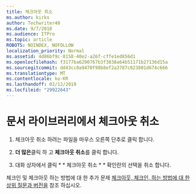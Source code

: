 ```yaml
---
title: 체크아웃 취소
ms.author: kirks
author: Techwriter40
ms.date: 9/7/2018
ms.audience: ITPro
ms.topic: article
ROBOTS: NOINDEX, NOFOLLOW
localization_priority: Normal
ms.assetid: 4d86bf9c-8158-40e2-a26f-cffe1ed856d1
ms.openlocfilehash: f3177ba6290767b3f3838a64b51171b27136d15a
ms.sourcegitcommit: dd43cc0a9470f98b8ef2a3787c823801d674c666
ms.translationtype: MT
ms.contentlocale: ko-KR
ms.lasthandoff: 02/12/2019
ms.locfileid: "29922643"
---
```

# <a name="discard-a-check-out-from-a-document-library"></a>문서 라이브러리에서 체크아웃 취소

1. 체크아웃 취소 하려는 파일을 마우스 오른쪽 단추로 클릭 합니다.
    
2. **더 많은**클릭 하 고 **체크아웃 취소**를 클릭 합니다. 
    
3. 대화 상자에서 클릭 * * 체크아웃 취소 * * 확인란의 선택을 취소 합니다. 
    
체크인 및 체크아웃 하는 방법에 대 한 추가 문제 [체크아웃, 체크인, 하는 방법에 대 한 상위 질문과 버전을](https://go.microsoft.com/fwlink/?linkid=2018786) 참조 하십시오.
  

